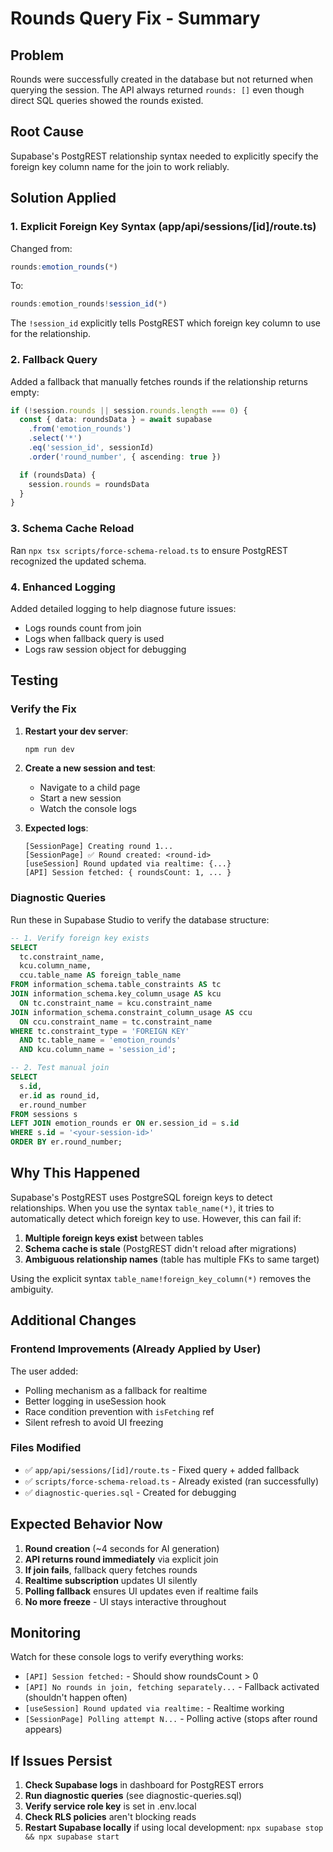 # Rounds Query Fix - Summary

## Problem
Rounds were successfully created in the database but not returned when querying the session. The API always returned `rounds: []` even though direct SQL queries showed the rounds existed.

## Root Cause
Supabase's PostgREST relationship syntax needed to explicitly specify the foreign key column name for the join to work reliably.

## Solution Applied

### 1. **Explicit Foreign Key Syntax** (app/api/sessions/[id]/route.ts)
Changed from:
```typescript
rounds:emotion_rounds(*)
```

To:
```typescript
rounds:emotion_rounds!session_id(*)
```

The `!session_id` explicitly tells PostgREST which foreign key column to use for the relationship.

### 2. **Fallback Query**
Added a fallback that manually fetches rounds if the relationship returns empty:
```typescript
if (!session.rounds || session.rounds.length === 0) {
  const { data: roundsData } = await supabase
    .from('emotion_rounds')
    .select('*')
    .eq('session_id', sessionId)
    .order('round_number', { ascending: true })

  if (roundsData) {
    session.rounds = roundsData
  }
}
```

### 3. **Schema Cache Reload**
Ran `npx tsx scripts/force-schema-reload.ts` to ensure PostgREST recognized the updated schema.

### 4. **Enhanced Logging**
Added detailed logging to help diagnose future issues:
- Logs rounds count from join
- Logs when fallback query is used
- Logs raw session object for debugging

## Testing

### Verify the Fix
1. **Restart your dev server**:
   ```bash
   npm run dev
   ```

2. **Create a new session and test**:
   - Navigate to a child page
   - Start a new session
   - Watch the console logs

3. **Expected logs**:
   ```
   [SessionPage] Creating round 1...
   [SessionPage] ✅ Round created: <round-id>
   [useSession] Round updated via realtime: {...}
   [API] Session fetched: { roundsCount: 1, ... }
   ```

### Diagnostic Queries
Run these in Supabase Studio to verify the database structure:

```sql
-- 1. Verify foreign key exists
SELECT
  tc.constraint_name,
  kcu.column_name,
  ccu.table_name AS foreign_table_name
FROM information_schema.table_constraints AS tc
JOIN information_schema.key_column_usage AS kcu
  ON tc.constraint_name = kcu.constraint_name
JOIN information_schema.constraint_column_usage AS ccu
  ON ccu.constraint_name = tc.constraint_name
WHERE tc.constraint_type = 'FOREIGN KEY'
  AND tc.table_name = 'emotion_rounds'
  AND kcu.column_name = 'session_id';

-- 2. Test manual join
SELECT
  s.id,
  er.id as round_id,
  er.round_number
FROM sessions s
LEFT JOIN emotion_rounds er ON er.session_id = s.id
WHERE s.id = '<your-session-id>'
ORDER BY er.round_number;
```

## Why This Happened

Supabase's PostgREST uses PostgreSQL foreign keys to detect relationships. When you use the syntax `table_name(*)`, it tries to automatically detect which foreign key to use. However, this can fail if:

1. **Multiple foreign keys exist** between tables
2. **Schema cache is stale** (PostgREST didn't reload after migrations)
3. **Ambiguous relationship names** (table has multiple FKs to same target)

Using the explicit syntax `table_name!foreign_key_column(*)` removes the ambiguity.

## Additional Changes

### Frontend Improvements (Already Applied by User)
The user added:
- Polling mechanism as a fallback for realtime
- Better logging in useSession hook
- Race condition prevention with `isFetching` ref
- Silent refresh to avoid UI freezing

### Files Modified
- ✅ `app/api/sessions/[id]/route.ts` - Fixed query + added fallback
- ✅ `scripts/force-schema-reload.ts` - Already existed (ran successfully)
- ✅ `diagnostic-queries.sql` - Created for debugging

## Expected Behavior Now

1. **Round creation** (~4 seconds for AI generation)
2. **API returns round immediately** via explicit join
3. **If join fails**, fallback query fetches rounds
4. **Realtime subscription** updates UI silently
5. **Polling fallback** ensures UI updates even if realtime fails
6. **No more freeze** - UI stays interactive throughout

## Monitoring

Watch for these console logs to verify everything works:
- `[API] Session fetched:` - Should show roundsCount > 0
- `[API] No rounds in join, fetching separately...` - Fallback activated (shouldn't happen often)
- `[useSession] Round updated via realtime:` - Realtime working
- `[SessionPage] Polling attempt N...` - Polling active (stops after round appears)

## If Issues Persist

1. **Check Supabase logs** in dashboard for PostgREST errors
2. **Run diagnostic queries** (see diagnostic-queries.sql)
3. **Verify service role key** is set in .env.local
4. **Check RLS policies** aren't blocking reads
5. **Restart Supabase locally** if using local development: `npx supabase stop && npx supabase start`

